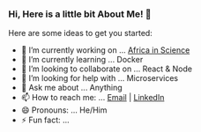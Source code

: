 ### Hi, Here is a little bit About Me! 👋

Here are some ideas to get you started:

- 🔭 I’m currently working on ... [Africa in Science](https://africainscience.org)
- 🌱 I’m currently learning ... Docker
- 👯 I’m looking to collaborate on ... React & Node
- 🤔 I’m looking for help with ... Microservices
- 💬 Ask me about ... Anything
- 📫 How to reach me: ... [Email](mailto:abiadou.soulaymane@gmail.com) | [LinkedIn](https://www.linkedin.com/in/soulaymaneabiadou/)
- 😄 Pronouns: ... He/Him
- ⚡ Fun fact: ...
